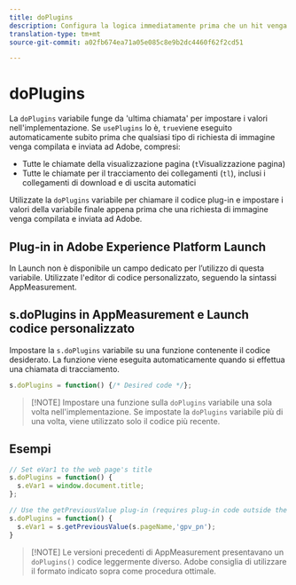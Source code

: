 ```yaml
---
title: doPlugins
description: Configura la logica immediatamente prima che un hit venga compilato e inviato ad Adobe.
translation-type: tm+mt
source-git-commit: a02fb674ea71a05e085c8e9b2dc4460f62f2cd51

---
```



# doPlugins

La `doPlugins` variabile funge da &#39;ultima chiamata&#39; per impostare i valori nell&#39;implementazione. Se `usePlugins` lo è, `true`viene eseguito automaticamente subito prima che qualsiasi tipo di richiesta di immagine venga compilata e inviata ad Adobe, compresi:

* Tutte le chiamate della visualizzazione pagina (`t`Visualizzazione pagina)
* Tutte le chiamate per il tracciamento dei collegamenti (`tl`), inclusi i collegamenti di download e di uscita automatici

Utilizzate la `doPlugins` variabile per chiamare il codice plug-in e impostare i valori della variabile finale appena prima che una richiesta di immagine venga compilata e inviata ad Adobe.

## Plug-in in Adobe Experience Platform Launch

In Launch non è disponibile un campo dedicato per l’utilizzo di questa variabile. Utilizzate l&#39;editor di codice personalizzato, seguendo la sintassi AppMeasurement.

## s.doPlugins in AppMeasurement e Launch codice personalizzato

Impostare la `s.doPlugins` variabile su una funzione contenente il codice desiderato. La funzione viene eseguita automaticamente quando si effettua una chiamata di tracciamento.

```js
s.doPlugins = function() {/* Desired code */};
```

> [!NOTE] Impostare una funzione sulla `doPlugins` variabile una sola volta nell&#39;implementazione. Se impostate la `doPlugins` variabile più di una volta, viene utilizzato solo il codice più recente.

## Esempi

```js
// Set eVar1 to the web page's title
s.doPlugins = function() {
  s.eVar1 = window.document.title;
};

// Use the getPreviousValue plug-in (requires plug-in code outside the function)
s.doPlugins = function() {
  s.eVar1 = s.getPreviousValue(s.pageName,'gpv_pn');
}
```

> [!NOTE] Le versioni precedenti di AppMeasurement presentavano un `doPlugins()` codice leggermente diverso. Adobe consiglia di utilizzare il formato indicato sopra come procedura ottimale.
